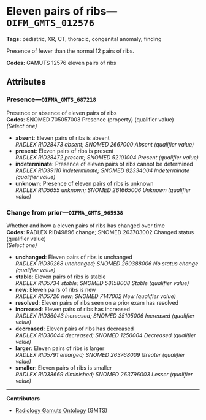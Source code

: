 # Eleven pairs of ribs—`OIFM_GMTS_012576`

**Tags:** pediatric, XR, CT, thoracic, congenital anomaly, finding

Presence of fewer than the normal 12 pairs of ribs.

**Codes:** GAMUTS 12576 eleven pairs of ribs

## Attributes

### Presence—`OIFMA_GMTS_687218`

Presence or absence of eleven pairs of ribs  
**Codes**: SNOMED 705057003 Presence (property) (qualifier value)  
*(Select one)*

- **absent**: Eleven pairs of ribs is absent  
_RADLEX RID28473 absent; SNOMED 2667000 Absent (qualifier value)_
- **present**: Eleven pairs of ribs is present  
_RADLEX RID28472 present; SNOMED 52101004 Present (qualifier value)_
- **indeterminate**: Presence of eleven pairs of ribs cannot be determined  
_RADLEX RID39110 indeterminate; SNOMED 82334004 Indeterminate (qualifier value)_
- **unknown**: Presence of eleven pairs of ribs is unknown  
_RADLEX RID5655 unknown; SNOMED 261665006 Unknown (qualifier value)_

### Change from prior—`OIFMA_GMTS_965938`

Whether and how a eleven pairs of ribs has changed over time  
**Codes**: RADLEX RID49896 change; SNOMED 263703002 Changed status (qualifier value)  
*(Select one)*

- **unchanged**: Eleven pairs of ribs is unchanged  
_RADLEX RID39268 unchanged; SNOMED 260388006 No status change (qualifier value)_
- **stable**: Eleven pairs of ribs is stable  
_RADLEX RID5734 stable; SNOMED 58158008 Stable (qualifier value)_
- **new**: Eleven pairs of ribs is new  
_RADLEX RID5720 new; SNOMED 7147002 New (qualifier value)_
- **resolved**: Eleven pairs of ribs seen on a prior exam has resolved  
- **increased**: Eleven pairs of ribs has increased  
_RADLEX RID36043 increased; SNOMED 35105006 Increased (qualifier value)_
- **decreased**: Eleven pairs of ribs has decreased  
_RADLEX RID36044 decreased; SNOMED 1250004 Decreased (qualifier value)_
- **larger**: Eleven pairs of ribs is larger  
_RADLEX RID5791 enlarged; SNOMED 263768009 Greater (qualifier value)_
- **smaller**: Eleven pairs of ribs is smaller  
_RADLEX RID38669 diminished; SNOMED 263796003 Lesser (qualifier value)_

---

**Contributors**

- [Radiology Gamuts Ontology](https://gamuts.net/) (GMTS)